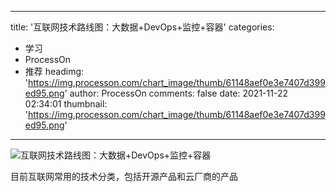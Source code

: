 
---
title: '互联网技术路线图：大数据+DevOps+监控+容器'
categories: 
 - 学习
 - ProcessOn
 - 推荐
headimg: 'https://img.processon.com/chart_image/thumb/61148aef0e3e7407d399ed95.png'
author: ProcessOn
comments: false
date: 2021-11-22 02:34:01
thumbnail: 'https://img.processon.com/chart_image/thumb/61148aef0e3e7407d399ed95.png'
---

<div>   
<img class="thumb" alt="互联网技术路线图：大数据+DevOps+监控+容器" src="https://img.processon.com/chart_image/thumb/61148aef0e3e7407d399ed95.png" referrerpolicy="no-referrer">
<p>目前互联网常用的技术分类，包括开源产品和云厂商的产品</p>  
</div>
            